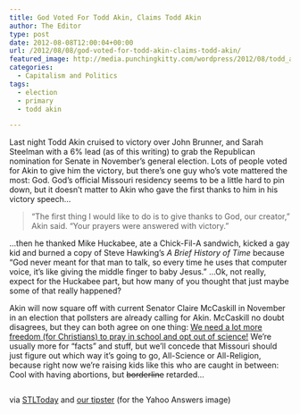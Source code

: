 ```yaml
---
title: God Voted For Todd Akin, Claims Todd Akin
author: The Editor
type: post
date: 2012-08-08T12:00:04+00:00
url: /2012/08/08/god-voted-for-todd-akin-claims-todd-akin/
featured_image: http://media.punchingkitty.com/wordpress/2012/08/todd_akin.jpeg
categories:
  - Capitalism and Politics
tags:
  - election
  - primary
  - todd akin

---
```

Last night Todd Akin cruised to victory over John Brunner, and Sarah Steelman with a 6% lead (as of this writing) to grab the Republican nomination for Senate in November&#8217;s general election. Lots of people voted for Akin to give him the victory, but there&#8217;s one guy who&#8217;s vote mattered the most: God. God&#8217;s official Missouri residency seems to be a little hard to pin down, but it doesn&#8217;t matter to Akin who gave the first thanks to him in his victory speech&#8230;

> &#8220;The first thing I would like to do is to give thanks to God, our creator,&#8221; Akin said. &#8220;Your prayers were answered with victory.&#8221;

&#8230;then he thanked Mike Huckabee, ate a Chick-Fil-A sandwich, kicked a gay kid and burned a copy of Steve Hawking&#8217;s _A Brief History of Time_ because &#8220;God never meant for that man to talk, so every time he uses that computer voice, it&#8217;s like giving the middle finger to baby Jesus.&#8221; &#8230;Ok, not really, expect for the Huckabee part, but how many of you thought that just maybe some of that really happened?

Akin will now square off with current Senator Claire McCaskill in November in an election that pollsters are already calling for Akin. McCaskill no doubt disagrees, but they can both agree on one thing: <a href="http://hosted.ap.org/dynamic/files/elections/2012/by_state/MO_Amendment_0807.html?SITE=MOSTPELN&SECTION=POLITICS" target="_blank">We need a lot more freedom (for Christians) to pray in school and opt out of science!</a> We&#8217;re usually more for &#8220;facts&#8221; and stuff, but we&#8217;ll concede that Missouri should just figure out which way it&#8217;s going to go, All-Science or All-Religion, because right now we&#8217;re raising kids like this who are caught in between: Cool with having abortions, but <del>borderline</del> retarded&#8230;

<p style="text-align: center;">
  <a href="http://media.punchingkitty.com/wordpress/2012/08/undo_abortion.jpeg"><img class="aligncenter  wp-image-14312" title="undo_abortion" src="http://media.punchingkitty.com/wordpress/2012/08/undo_abortion.jpeg?filter=resize&w=550" alt="" /></a>
</p>

via <a href="http://www.stltoday.com/news/local/akin-wins-gop-battle-for-senate-nomination-praises-god-for/article_de1315e0-e0ea-11e1-a8a1-0019bb30f31a.html" target="_blank">STLToday</a> and <a href="/tips" target="_blank">our tipster</a> (for the Yahoo Answers image)